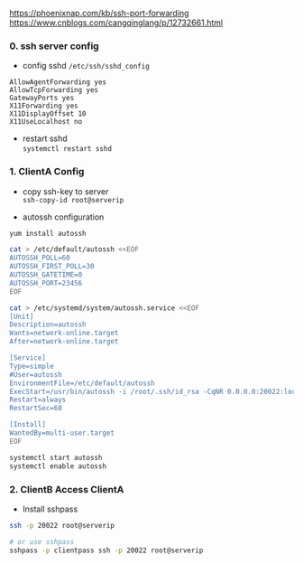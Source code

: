 https://phoenixnap.com/kb/ssh-port-forwarding  
https://www.cnblogs.com/cangqinglang/p/12732661.html  


### 0. ssh server config
- config sshd `/etc/ssh/sshd_config`
```
AllowAgentForwarding yes
AllowTcpForwarding yes
GatewayPorts yes
X11Forwarding yes
X11DisplayOffset 10
X11UseLocalhost no
```
- restart sshd  
`systemctl restart sshd`

### 1. ClientA Config
- copy ssh-key to server  
`ssh-copy-id root@serverip`

- autossh configuration  
```sh
yum install autossh

cat > /etc/default/autossh <<EOF
AUTOSSH_POLL=60
AUTOSSH_FIRST_POLL=30
AUTOSSH_GATETIME=0
AUTOSSH_PORT=23456
EOF

cat > /etc/systemd/system/autossh.service <<EOF
[Unit]
Description=autossh
Wants=network-online.target
After=network-online.target

[Service]
Type=simple
#User=autossh
EnvironmentFile=/etc/default/autossh
ExecStart=/usr/bin/autossh -i /root/.ssh/id_rsa -CqNR 0.0.0.0:20022:localhost:22 root@serverip
Restart=always
RestartSec=60

[Install]
WantedBy=multi-user.target
EOF

systemctl start autossh
systemctl enable autossh
```

### 2. ClientB Access ClientA
- Install sshpass  
```sh
ssh -p 20022 root@serverip

# or use sshpass
sshpass -p clientpass ssh -p 20022 root@serverip
```

